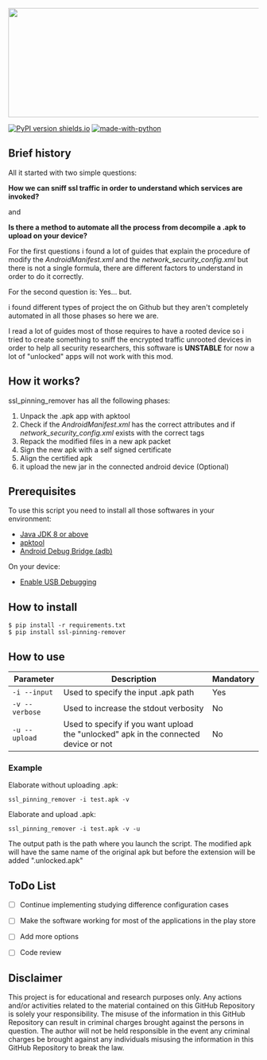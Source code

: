 <p align="center">
  <img width="600" height="220" src="https://github.com/HexNio/ssl_pinning_remover/blob/master/imgs/SSL_pinning_remover_logo.png?raw=true">
</p>

[![PyPI version shields.io](https://img.shields.io/pypi/v/ssl-pinning-remover.svg)](https://pypi.org/project/ssl-pinning-remover/)
[![made-with-python](https://img.shields.io/badge/Made%20with-Python-1f425f.svg)](https://www.python.org/)


## Brief history
All it started with two simple questions:

**How we can sniff ssl traffic in order to understand which services are invoked?**

and

**Is there a method to automate all the process from decompile a .apk to upload on your device?**

For the first questions i found a lot of guides that explain the procedure of modify the *AndroidManifest.xml* and the *network_security_config.xml* but there is not a single formula, there are different factors to understand in order to do it correctly.

For the second question is: Yes... but.

i found different types of project the on Github but they aren't completely automated in all those phases so here we are.

I read a lot of guides most of those requires to have a rooted device so i tried to create something to sniff the encrypted traffic unrooted devices in order to help all security researchers, this software is **UNSTABLE** for now a lot of "unlocked" apps will not work with this mod.

## How it works?
ssl_pinning_remover has all the following phases:
1. Unpack the .apk app with apktool
2. Check if the *AndroidManifest.xml* has the correct attributes and if *network_security_config.xml* exists with the correct tags
3. Repack the modified files in a new apk packet
4. Sign the new apk with a self signed certificate
5. Align the certified apk
6. it upload the new jar in the connected android device (Optional)

## Prerequisites
To use this script you need to install all those softwares in your environment:
* [Java JDK 8 or above](https://www.oracle.com/it/java/technologies/javase-downloads.html)
* [apktool](https://ibotpeaches.github.io/Apktool/)
* [Android Debug Bridge (adb)](https://developer.android.com/studio/releases/platform-tools)

On your device:
* [Enable USB Debugging](https://www.phonearena.com/news/How-to-enable-USB-debugging-on-Android_id53909)

## How to install

```
$ pip install -r requirements.txt
$ pip install ssl-pinning-remover
```

## How to use 
| Parameter  | Description | Mandatory |
| ------------- | ------------- |------------- |
| `-i --input`  | Used to specify the input .apk path | Yes |
| `-v --verbose`  | Used to increase the stdout verbosity  | No |
| `-u --upload`  | Used to specify if you want upload the "unlocked" apk in the connected device or not  | No |

### Example

Elaborate without uploading .apk:

`ssl_pinning_remover -i test.apk -v`

Elaborate and upload .apk:

`ssl_pinning_remover -i test.apk -v -u`

The output path is the path where you launch the script.
The modified apk will have the same name of the original apk but before the extension will be added ".unlocked.apk"

## ToDo List

- [ ] Continue implementing studying difference configuration cases

- [ ] Make the software working for most of the applications in the play store

- [ ] Add more options

- [ ] Code review


## Disclaimer

This project is for educational and research purposes only. Any actions and/or activities related to the material contained on this GitHub Repository is solely your responsibility. The misuse of the information in this GitHub Repository can result in criminal charges brought against the persons in question. The author will not be held responsible in the event any criminal charges be brought against any individuals misusing the information in this GitHub Repository to break the law.
